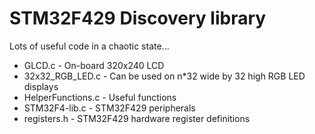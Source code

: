 # STM32F429 Discovery library
Lots of useful code in a chaotic state...

* GLCD.c - On-board 320x240 LCD
* 32x32_RGB_LED.c - Can be used on n*32 wide by 32 high RGB LED displays
* HelperFunctions.c - Useful functions
* STM32F4-lib.c - STM32F429 peripherals
* registers.h - STM32F429 hardware register definitions
